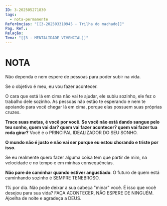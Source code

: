 ```yaml
---
ID: 3-202505271830
tags:
  - nota-permanente
Referências: "[[3-202503310945 - Trilha do machado]]"
Pag. Ref.: 
Relação: 
Tema: "[[3 - MENTALIDADE VIVENCIAL]]"
---
```

# NOTA 

Não dependa e nem espere de pessoas para poder subir na vida.

Se o objetivo é meu, eu vou fazer acontecer.

O cara que está lá em cima não vai te ajudar, ele subiu sozinho, ele fez o trabalho dele sozinho. As pessoas não estão te esperando e nem te apoiando para você chegar lá em cima, porque elas possuem suas próprias cruzes. 

**Trace suas metas, é você por você. Se você não está dando sangue pelo teu sonho, quem vai dar? quem vai fazer acontecer? quem vai fazer tua roda girar?** Você é o PRINCIPAL IDEALIZADOR DO SEU SONHO.

**O mundo não é justo e não vai ser porque eu estou chorando e triste por isso.**

Se eu realmente quero fazer alguma coisa tem que partir de mim, na velocidade e no tempo e em minhas consequências.

**Não pare de caminhar quando estiver angustiado**. O futuro de quem está caminhando sozinho é SEMPRE TENEBROSO.

1% por dia. Não pode deixar a sua cabeça "minar" você. É isso que você desejou para sua vida? FAÇA ACONTECER, NÃO ESPERE DE NINGUÉM. Ajoelha de noite e agradeça a DEUS.






